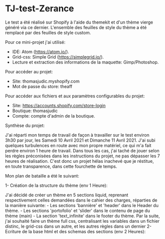 # TJ-test-Zerance

Le test a été réalisé sur Shopify à l'aide du themekit et d'un thème vierge généré via ce dernier.
L'ensemble des feuilles de style du thème a été remplacé par des feuilles de style custom.

Pour ce mini-projet j'ai utilisé:

- IDE: Atom (https://atom.io/).
- Grid-css: Simple Grid (https://simplegrid.io/).
- Lecture et extraction des informations de la maquette: Gimp/Photoshop.

Pour accéder au projet:

- Site: thomasjudic.myshopify.com
- Mot de passe du store: theaff

Pour accéder aux fichiers et aux paramètres configurables du projet:

- Site: https://accounts.shopify.com/store-login
- Boutique: thomasjudic
- Compte: compte d'admin de la boutique.

Synthèse du projet:

J'ai réparti mon temps de travail de façon à travailler sur le test environ 3h30 par jour, les Samedi 10 Avril 2021 et Dimanche 11 Avril 2021.
J'ai subi quelques turbulences en route avec mon propre matériel, ce qui m'a fait perdre environ 1 heure de travail.
Dans tous les cas, j'ai taché de jouer selon les règles préconisées dans les instructions du projet, ne pas dépasser les 7 heures de réalisation.
C'est donc un projet hélas inachevé que je réstitue, en toute transparence, dans cette fourchette de temps.

Mon plan de bataille a été le suivant:

1- Création de la structure du thème (env 1 Heure):

  J'ai décidé de créer un thème en 5 sections liquid, reprenant respectivement celles demandées dans le cahier des charges, réparties de la manière suivante:
    - Les sections 'bannière' et 'header' dans le Header du thème.
    - Les sections 'portofolio' et 'slider' dans le contenu de page du thème (main)
    - La section 'text_infinite' dans le footer du thème.
  Par la suite, j'ai souhaité faire un thème full css, centralisant les variables dans un fichier distinc, le grid-css dans un autre, et les autres règles dans un       dernier
 2- Ecriture de la base html et des schemas des sections (env 2 Heures):
  
